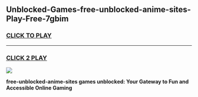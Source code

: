 
## Unblocked-Games-free-unblocked-anime-sites-Play-Free-7gbim
<h3>
<a href="https://premium76.site?title=free-unblocked-anime-sites&ref=23A">CLICK TO PLAY</a></h3>
<hr>

<h3>
<a href="https://premium76.site?title=free-unblocked-anime-sites&ref=23A">CLICK 2 PLAY</a>
  
</h3>

<a href="https://premium76.site?title=free-unblocked-anime-sites&ref=23A"><img src="https://clearcache.store/games.png"></a>


**free-unblocked-anime-sites games unblocked: Your Gateway to Fun and Accessible Online Gaming**
